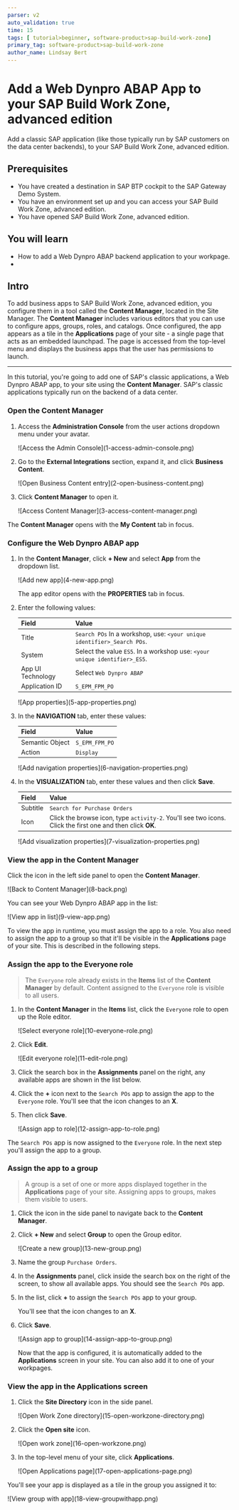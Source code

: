```yaml
---
parser: v2
auto_validation: true
time: 15
tags: [ tutorial>beginner, software-product>sap-build-work-zone]
primary_tag: software-product>sap-build-work-zone
author_name: Lindsay Bert
---
```


# Add a Web Dynpro ABAP App to your SAP Build Work Zone, advanced edition
<!-- description --> Add a classic SAP application (like those typically run by SAP customers on the data center backends), to your SAP Build Work Zone, advanced edition.

## Prerequisites
 - You have created a destination in SAP BTP cockpit to the SAP Gateway Demo System.
 - You have an environment set up and you can access your SAP Build Work Zone, advanced edition.
 - You have opened SAP Build Work Zone, advanced edition.

## You will learn
  - How to add a Web Dynpro ABAP backend application to your workpage.
  -


## Intro
To add business apps to SAP Build Work Zone, advanced edition, you configure them in a tool called the **Content Manager**, located in the Site Manager. The **Content Manager** includes various editors that you can use to configure apps, groups, roles, and catalogs. Once configured, the app appears as a tile in the **Applications** page of your site - a single page that acts as an embedded launchpad. The page is accessed from the top-level menu and displays the business apps that the user has permissions to launch.

---

In this tutorial, you're going to add one of SAP's classic applications, a Web Dynpro ABAP app, to your site using the **Content Manager**. SAP's classic applications typically run on the backend of a data center.

### Open the Content Manager


1. Access the **Administration Console** from the user actions dropdown menu under your avatar.

    <!-- border -->![Access the Admin Console](1-access-admin-console.png)

2. Go to the **External Integrations** section, expand it, and click **Business Content**.

    <!-- border -->![Open Business Content entry](2-open-business-content.png)

3. Click **Content Manager** to open it.

    <!-- border -->![Access Content Manager](3-access-content-manager.png)

The **Content Manager** opens with the **My Content** tab in focus.



### Configure the Web Dynpro ABAP app


1. In the **Content Manager**, click **+ New** and select **App** from the dropdown list.

    <!-- border -->![Add new app](4-new-app.png)

    The app editor opens with the **PROPERTIES** tab in focus.

2. Enter the following values:

    |  Field     | Value
    |  :------------- | :-------------
    |  Title           | `Search POs` In a workshop, use: `<your unique identifier>_Search POs`.
    |  System          | Select the value `ES5`. In a workshop use: `<your unique identifier>_ES5`.
    |  App UI Technology    | Select `Web Dynpro ABAP`
    |  Application ID           | `S_EPM_FPM_PO`

    <!-- border -->![App properties](5-app-properties.png)

3. In the **NAVIGATION** tab, enter these values:

    |  Field     | Value
    |  :------------- | :-------------
    |  Semantic Object           | `S_EPM_FPM_PO`
    |  Action          | `Display`

    <!-- border -->![Add navigation properties](6-navigation-properties.png)

4. In the **VISUALIZATION** tab, enter these values and then click **Save**.

    |  Field     | Value
    |  :------------- | :-------------
    |  Subtitle           | `Search for Purchase Orders`
    |  Icon          | Click the browse icon, type `activity-2`. You'll see two icons. Click the first one and then click **OK**.

    <!-- border -->![Add visualization properties](7-visualization-properties.png)





### View the app in the Content Manager


Click the icon in the left side panel to open the **Content Manager**.

  <!-- border -->![Back to Content Manager](8-back.png)

You can see your Web Dynpro ABAP app in the list:

  <!-- border -->![View app in list](9-view-app.png)

To view the app in runtime, you must assign the app to a role. You also need to assign the app to a group so that it'll be visible in the **Applications** page of your site. This is described in the following steps.



### Assign the app to the Everyone role


>The `Everyone` role already exists in the **Items** list of the **Content Manager** by default. Content assigned to the `Everyone` role is visible to all users.

1. In the **Content Manager** in the **Items** list, click the `Everyone` role to open up the Role editor.

    <!-- border -->![Select everyone role](10-everyone-role.png)

2. Click **Edit**.

    <!-- border -->![Edit everyone role](11-edit-role.png)

3. Click the search box in the **Assignments** panel on the right, any available apps are shown in the list below.

4. Click the **+** icon next to the `Search POs` app to assign the app to the `Everyone` role. You'll see that the icon changes to an **X**.

5. Then click **Save**.

    <!-- border -->![Assign app to role](12-assign-app-to-role.png)

The `Search POs` app is now assigned to the `Everyone` role. In the next step you'll assign the app to a group.


### Assign the app to a group


>A group is a set of one or more apps displayed together in the **Applications** page of your site. Assigning apps to groups, makes them visible to users.

1. Click the icon in the side panel to navigate back to the **Content Manager**.

2. Click **+ New** and select **Group** to open the Group editor.

    <!-- border -->![Create a new group](13-new-group.png)

3. Name the group `Purchase Orders`.

4. In the **Assignments** panel, click inside the search box on the right of the screen, to show all available apps. You should see the  `Search POs` app.  

5. In the list, click **+** to assign the `Search POs` app to your group.

    You'll see that the icon changes to an **X**.

6. Click **Save**.

    <!-- border -->![Assign app to group](14-assign-app-to-group.png)

    Now that the app is configured, it is automatically added to the **Applications** screen in your site. You can also add it to one of your workpages.


### View the app in the Applications screen


1. Click the **Site Directory** icon in the side panel.

    <!-- border -->![Open Work Zone directory](15-open-workzone-directory.png)

2. Click the **Open site** icon.

    <!-- border -->![Open work zone](16-open-workzone.png)

3. In the top-level menu of your site, click **Applications**.

    <!-- border -->![Open Applications page](17-open-applications-page.png)

You'll see your app is displayed as a tile in the group you assigned it to:

  <!-- border -->![View group with app](18-view-groupwithapp.png)
